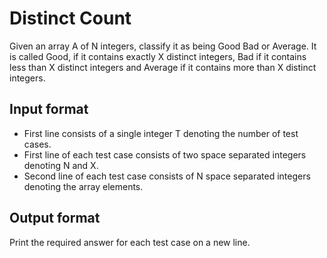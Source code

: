 # Distinct Count

Given an array A of N integers, classify it as being Good Bad or Average. It is called Good, if it contains exactly X distinct integers, Bad if it contains less than X distinct integers and Average if it contains more than X distinct integers.

## Input format

- First line consists of a single integer T denoting the number of test cases.
- First line of each test case consists of two space separated integers denoting N and X.
- Second line of each test case consists of N space separated integers denoting the array elements.

## Output format

Print the required answer for each test case on a new line.
